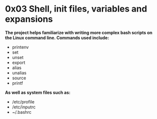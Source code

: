 # 0x03 Shell, init files, variables and expansions

**The project helps familiarize with writing more complex bash scripts on the Linux command line. Commands used include:**

* printenv
* set
* unset
* export
* alias
* unalias
* source
* printf

**As well as system files such as:**

* /etc/profile
* /etc/inputrc
* ~/.bashrc
